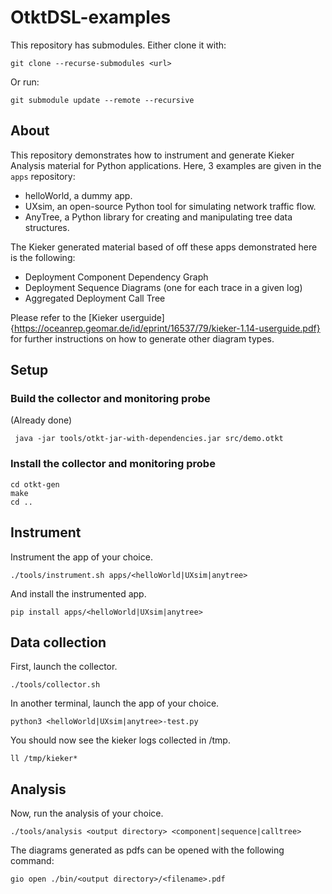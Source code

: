 # OtktDSL-examples

This repository has submodules.
Either clone it with:
```
git clone --recurse-submodules <url>
```
Or run:
```
git submodule update --remote --recursive
```

## About

This repository demonstrates how to instrument and generate Kieker Analysis material for Python applications.
Here, 3 examples are given in the `apps` repository:
- helloWorld, a dummy app.
- UXsim, an open-source Python tool for simulating network traffic flow.
- AnyTree, a Python library for creating and manipulating tree data structures.

The Kieker generated material based of off these apps demonstrated here is the following:
- Deployment Component Dependency Graph
- Deployment Sequence Diagrams (one for each trace in a given log)
- Aggregated Deployment Call Tree

Please refer to the [Kieker userguide]{https://oceanrep.geomar.de/id/eprint/16537/79/kieker-1.14-userguide.pdf} for further instructions on how to generate other diagram types.

## Setup

### Build the collector and monitoring probe
(Already done)
```
 java -jar tools/otkt-jar-with-dependencies.jar src/demo.otkt
```

### Install the collector and monitoring probe
```
cd otkt-gen
make
cd ..
```

## Instrument
Instrument the app of your choice.
```
./tools/instrument.sh apps/<helloWorld|UXsim|anytree>
```
And install the instrumented app.
```
pip install apps/<helloWorld|UXsim|anytree>
```

## Data collection
First, launch the collector.
```
./tools/collector.sh
```
In another terminal, launch the app of your choice.
```
python3 <helloWorld|UXsim|anytree>-test.py
```
You should now see the kieker logs collected in /tmp.
```
ll /tmp/kieker*
```
   
## Analysis
Now, run the analysis of your choice.
```
./tools/analysis <output directory> <component|sequence|calltree>
```
The diagrams generated as pdfs can be opened with the following command:
```
gio open ./bin/<output directory>/<filename>.pdf
```
